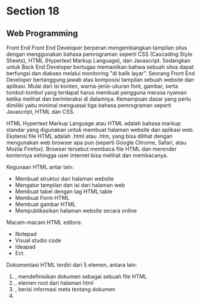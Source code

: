 # Section 18

## Web Programming

Front End
Front End Developer berperan mengembangkan tampilan situs dengan menggunakan bahasa pemrograman seperti CSS (Cascading Style Sheets), HTML (Hypertext Markup Language), dan Javascript. Sedangkan untuk Back End Developer bertugas memastikan bahwa sebuah situs dapat berfungsi dan diakses melalui monitoring "di balik layar".
Seorang Front End Developer bertanggung jawab atas komposisi tampilan sebuah website dan aplikasi. Mulai dari isi konten, warna-jenis-ukuran font, gambar, serta tombol-tombol yang terdapat harus membuat pengguna merasa nyaman ketika melihat dan berinteraksi di dalamnya.
Kemampuan dasar yang perlu dimiliki yaitu minimal menguasai tiga bahasa pemrograman seperti Javascript, HTML dan CSS. 

HTML
Hypertext Markup Language atau HTML adalah bahasa markup standar yang digunakan untuk membuat halaman website dan aplikasi web.
Ekstensi file HTML adalah .html atau .htm, yang bisa dilihat dengan mengunakan web browser apa pun (seperti Google Chrome, Safari, atau Mozila Firefox). Browser tersebut membaca file HTML dan merender kontennya sehingga user internet bisa melihat dan membacanya.

Kegunaan HTML antar lain:
- Membuat struktur dari halaman website
- Mengatur tampilan dan isi dari halaman web
- Membuat tabel dengan tag HTML table
- Membuat Form HTML
- Membuat gambar HTML
- Mempublikasikan halaman website secara online

Macam-macam HTML editors:
- Notepad
- Visual studio code
- Ideapad
- Ect.

Dokumentasi HTML terdiri dari 5 elemen, antara lain:
1. <!DOCTYPE html>, mendefinisikan dokumen sebagai sebuah file HTML
2. <html>, elemen root dari halaman html
3. <head>, berisi informasi meta tentang dokumen
4. <title>, menentukan judul untuk dokumen
5. <body>, berisi konten halaman yang terlihat

Struktur Halaman HTML

Setiap halaman HTML sudah pasti mempunyai struktur dasar yang terdiri dari : tag Doctype, tag html, tag head, dan tag body.

Basic Tag HTML

<p>		Tag untuk membuat paragraf
<br>		Memasukan satu baris putus
<hr>		Tag untuk membuat perubahan dasar kata didalam isi
<!--...-->	Tag untuk membuat komentar

Form HTML

<form>		Tag untuk membuat sebuah form HTML untuk input pengguna
<input>		Tag untuk membuat sebuah kontrol input
<textarea>	Tag untuk membuat sebuah kontrol input multibaris (text area)
<button>	Tag untuk membuat sebuah tombol yang dapat diklik
<select>	Tag untuk membuat sebuah daftar drop-down
<optgroup>	Tag untuk membuat sebuah kelompok pilihan yang terkait dalam daftar drop-down
<option>	Tag untuk membuat pilihan dalam daftar drop-down
<label>		Tag untuk membuat sebuah label untuk sebuah elemen <input>
<fieldset>	Grup unsur terkait dalam bentuk
<legend>	Tag untuk membuat sebuah caption untuk sebuah elemen <fieldset>, < figure>, atau <details>
<datalist>	Menentukan daftar pilihan yang telah ditetapkan untuk kontrol input (tag baru HTML5)
<keygen>	Tag untuk membuat key-pair generator kolom input (tag baru HTML5)
<output>	Tag untuk membuat hasil penghitungan (tag baru HTML5)

Images
<img>		Tag untuk membuat gambar
<map>		Tag untuk membuat gambar-peta
<area>		Tag untuk membuat area dalam gambar-peta
<canvas>	Digunakan untuk menggambar grafik, melalui scripting (JavaScript ) (tag baru HTML5)
<figcaption>	Tag untuk membuat sebuah caption untuk elemen <figure> (tag baru HTML5)
<figure>	Menentukan konten mandiri (tag baru HTML5)

Links

<a>	Tag untuk membuat hyperlink
<link>	Tag untuk membuat hubungan antara dokumen dan sumber daya eksternal (paling sering digunakan untuk link ke style sheet)
<nav>	Tag untuk membuat navigasi link (tag baru HTML5)

List

<ul>	Tag untuk membuat daftar dengan unordered list
<ol>	Tag untuk membuat daftar ordered list
<li>	Tag untuk membuat sebuah item daftar
<dir>	Tag untuk membuat sebuah daftar direktori (tidak disupport lagi di HTML5)
<dl>	Tag untuk membuat sebuah daftar definisi
<dt>	Tag untuk membuat istilah (item) dalam daftar definisi
<dd>	Defines a description of an item in a definition list
<menu>	Tag untuk membuat deskripsi dari item dalam daftar definisi
<command>	Tag untuk membuat sebuah tombol perintah bahwa seorang pengguna dapat meminta (tag baru HTML5)

Tables
<table>	Tag untuk membuat tabel
<caption>	Tag untuk membuat sebuah caption tabel
<th>		Tag untuk membuat sebuah sel header tabel
<tr>		Tag untuk membuat baris dalam sebuah tabel
<td>		Tag untuk membuat sel dalam sebuah tabel

## CSS
CSS adalah bahasa Cascading Style Sheet dan biasanya digunakan untuk mengatur tampilan elemen yang tertulis dalam bahasa markup, seperti HTML. CSS berfungsi untuk memisahkan konten dari tampilan visualnya di situs.
HTML dan CSS memiliki keterikatan yang erat. Karena HTML adalah bahasa markup (fondasi situs) dan CSS memperbaiki style (untuk semua aspek yang terkait dengan tampilan website), maka kedua bahasa pemrograman ini harus berjalan beriringan.
Tak hanya penting di sisi teknis, CSS juga berpengaruh pada tampilan sebuah website.

CSS menggunakan bahasa Inggris sederhana berbasis syntax yang dilengkapi dengan sekumpulan rule yang mengaturnya. Seperti yang telah kami sebutkan sebelumnya, HTML tidak dibuat untuk menerapkan elemen style, hanya markup halaman saja. HTML dirancang semata-mata untuk mendeskripsikan konten.
Sintaks CSS terdiri dari tiga bagian: pemilih atau selektor (selector), sifat atau properti (property), dan nilai (value). “Selektor” biasanya adalah elemen atau tag HTML yang akan didefinisikan, “properti” adalah atribut yang akan diganti dengan “nilai” tertentu.

Menambahkan file CSS

1. Inline, menginput kode CSS langsung ke dalam tag HTML dengan menggunakan atribut style.
2. Internal, memisahkan kode CSS dari tag HTML namun tetap dalam satu halaman HTML. Atribut style yang sebelumnya berada di dalam tag, dikumpulkan pada pada sebuah tag <style>. Tag style ini harus berada pada bagian <head> dari halaman HTML.
3. External, Metode External Style Sheets digunakan untuk ‘mengangkat’ kode CSS tersebut kedalam sebuah file tersendiri yang terpisah sepenuhnya dari halaman HTML. Setiap halaman yang membutuhkan kode CSS, tinggal ‘memanggil’ file CSS tersebut.


CSS Grouping
Grouping selector CSS ialah teknik menuliskan perintah CSS dimana elemen yang memiliki style CSS yang sama akan dikelompokkan/digroupkan dengan elemen lainnya. Tujuannya ialah untuk meminimalisir penulisan perintah CSS yang sama secara berulang-ulang.
Contoh:
 h1,h2,p
{
color:green;
}

CSS Margin dan Padding

Margin dan Padding adalah properti dari CSS yang digunakan untuk mengatur sisi tiap elemen pada HTML. Secara garis besar, margin digunakan untuk menata letak dari sisi luar, sedangkan padding digunakan untuk menata letak dari sisi dalam.


## Front End Framework

Framework frontend adalah adalah sebuah paket yang berisi kode file dan folder pra-tulis, terstandarisasi.
Bootstrap adalah framework HTML, CSS, dan JavaScript yang berfungsi untuk mendesain website responsive dengan cepat dan mudah. 

## Sistem Grid HTML

Sistem Grid adalah sistem yang digunakan Bootstrap untuk mengatur tata letak (layout). Sistem ini terdiri dari 12 kolom dan 6 breakpoint.
Breakpoint adalah ukuran lebar yang menentukan tampilan responsif terhadap ukuran viewport perangkat tertentu.